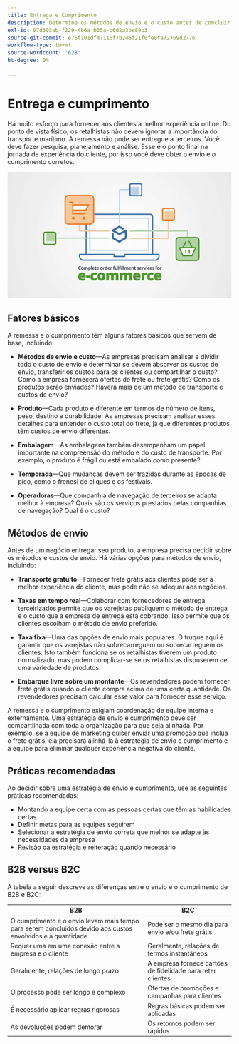 ```yaml
---
title: Entrega e Cumprimento
description: Determine os métodos de envio e o custo antes de concluir o projeto de comércio eletrônico.
exl-id: 07d303ab-f229-4b6a-b35a-b6d2a3be89b3
source-git-commit: e76f101df47116f7b246f21f0fe0fa72769d2776
workflow-type: tm+mt
source-wordcount: '628'
ht-degree: 0%

---
```


# Entrega e cumprimento

Há muito esforço para fornecer aos clientes a melhor experiência online. Do ponto de vista físico, os retalhistas não devem ignorar a importância do transporte marítimo. A remessa não pode ser entregue a terceiros. Você deve fazer pesquisa, planejamento e análise. Esse é o ponto final na jornada de experiência do cliente, por isso você deve obter o envio e o cumprimento corretos.

![Diagrama de remessa e cumprimento](../../assets/playbooks/shipping-fulfillment.png)

## Fatores básicos

A remessa e o cumprimento têm alguns fatores básicos que servem de base, incluindo:

- **Métodos de envio e custo**—As empresas precisam analisar e dividir todo o custo de envio e determinar se devem absorver os custos de envio, transferir os custos para os clientes ou compartilhar o custo? Como a empresa fornecerá ofertas de frete ou frete grátis? Como os produtos serão enviados? Haverá mais de um método de transporte e custos de envio?

- **Produto**—Cada produto é diferente em termos de número de itens, peso, destino e durabilidade. As empresas precisam analisar esses detalhes para entender o custo total do frete, já que diferentes produtos têm custos de envio diferentes.

- **Embalagem**—As embalagens também desempenham um papel importante na compreensão do método e do custo de transporte. Por exemplo, o produto é frágil ou está embalado como presente?

- **Temporada**—Que mudanças devem ser trazidas durante as épocas de pico, como o frenesi de cliques e os festivais.

- **Operadoras**—Que companhia de navegação de terceiros se adapta melhor à empresa? Quais são os serviços prestados pelas companhias de navegação? Qual é o custo?

## Métodos de envio

Antes de um negócio entregar seu produto, a empresa precisa decidir sobre os métodos e custos de envio. Há várias opções para métodos de envio, incluindo:

- **Transporte gratuito**—Fornecer frete grátis aos clientes pode ser a melhor experiência do cliente, mas pode não se adequar aos negócios.

- **Taxas em tempo real**—Colaborar com fornecedores de entrega terceirizados permite que os varejistas publiquem o método de entrega e o custo que a empresa de entrega está cobrando. Isso permite que os clientes escolham o método de envio preferido.

- **Taxa fixa**—Uma das opções de envio mais populares. O truque aqui é garantir que os varejistas não sobrecarreguem ou sobrecarreguem os clientes. Isto também funciona se os retalhistas tiverem um produto normalizado, mas podem complicar-se se os retalhistas dispuserem de uma variedade de produtos.

- **Embarque livre sobre um montante**—Os revendedores podem fornecer frete grátis quando o cliente compra acima de uma certa quantidade. Os revendedores precisam calcular esse valor para fornecer esse serviço.

A remessa e o cumprimento exigiam coordenação de equipe interna e externamente. Uma estratégia de envio e cumprimento deve ser compartilhada com toda a organização para que seja alinhada. Por exemplo, se a equipe de marketing quiser enviar uma promoção que inclua o frete grátis, ela precisará alinhá-la à estratégia de envio e cumprimento e à equipe para eliminar qualquer experiência negativa do cliente.

## Práticas recomendadas

Ao decidir sobre uma estratégia de envio e cumprimento, use as seguintes práticas recomendadas:

- Montando a equipe certa com as pessoas certas que têm as habilidades certas
- Definir metas para as equipes seguirem
- Selecionar a estratégia de envio correta que melhor se adapte às necessidades da empresa
- Revisão da estratégia e reiteração quando necessário

## B2B versus B2C

A tabela a seguir descreve as diferenças entre o envio e o cumprimento de B2B e B2C:

| B2B | B2C |
|----------------------------------------------------------------------------------------------|------------------------------------------------------|
| O cumprimento e o envio levam mais tempo para serem concluídos devido aos custos envolvidos e à quantidade | Pode ser o mesmo dia para envio e/ou frete grátis |
| Requer uma em uma conexão entre a empresa e o cliente | Geralmente, relações de termos instantâneos |
| Geralmente, relações de longo prazo | A empresa fornece cartões de fidelidade para reter clientes |
| O processo pode ser longo e complexo | Ofertas de promoções e campanhas para clientes |
| É necessário aplicar regras rigorosas | Regras básicas podem ser aplicadas |
| As devoluções podem demorar | Os retornos podem ser rápidos |

